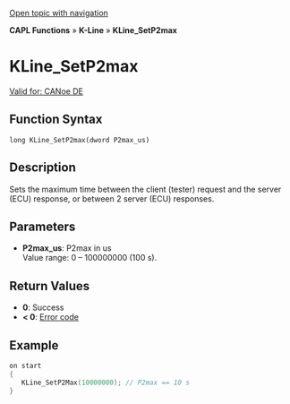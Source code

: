 [Open topic with navigation](../../../../../CANoeDEFamily.htm#Topics/CAPLFunctions/KLine/Functions/CAPLfunctionKLineSetP2max.md)

**CAPL Functions** » **K-Line** » **KLine_SetP2max**

# KLine_SetP2max

[Valid for: CANoe DE](../../../Shared/FeatureAvailability.md)

## Function Syntax

```
long KLine_SetP2max(dword P2max_us)
```

## Description

Sets the maximum time between the client (tester) request and the server (ECU) response, or between 2 server (ECU) responses.

## Parameters

- **P2max_us**: P2max in us  
  Value range: 0 – 100000000 (100 s).

## Return Values

- **0**: Success
- **< 0**: [Error code](../../Diagnostics/CAPLfunctionsDiagnosticsErrorCode.md)

## Example

```c
on start
{
   KLine_SetP2Max(10000000); // P2max == 10 s
}
```
